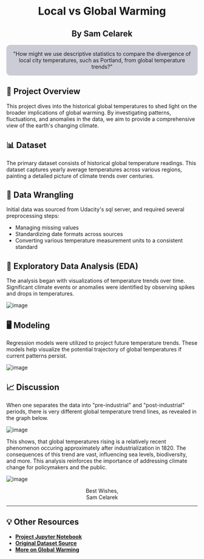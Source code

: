 <div align="center">

<h1>Local vs Global Warming</h1>

<h2><strong>By Sam Celarek</strong></h2>

</div>

<div align="center" style="background-color: #CCCCD6; padding: 15px; border-radius: 10px;">
"How might we use descriptive statistics to compare the divergence of local city temperatures, such as Portland, from global temperature trends?"
</div>

## 🎯 Project Overview

This project dives into the historical global temperatures to shed light on the broader implications of global warming. By investigating patterns, fluctuations, and anomalies in the data, we aim to provide a comprehensive view of the earth's changing climate.

## 📊 Dataset

The primary dataset consists of historical global temperature readings. This dataset captures yearly average temperatures across various regions, painting a detailed picture of climate trends over centuries.

## 🧹 Data Wrangling


Initial data was sourced from Udacity's sql server, and required several preprocessing steps:
- Managing missing values
- Standardizing date formats across sources
- Converting various temperature measurement units to a consistent standard


## 📶 Exploratory Data Analysis (EDA)

The analysis began with visualizations of temperature trends over time. Significant climate events or anomalies were identified by observing spikes and drops in temperatures.

![image](https://github.com/scelarek/scelarek.github.io/assets/115444760/5981defb-4174-4fd1-8c0b-9ed6624de9c6)


## 🖥️ Modeling

Regression models were utilized to project future temperature trends. These models help visualize the potential trajectory of global temperatures if current patterns persist.

![image](https://github.com/scelarek/scelarek.github.io/assets/115444760/24c08bc8-2c01-41e6-a73d-86e2f6ad6e20)


## 📈 Discussion

When one separates the data into "pre-industrial" and "post-industrial" periods, there is very different global temperature trend lines, as revealed in the graph below. 

![image](https://github.com/scelarek/scelarek.github.io/assets/115444760/ddb723ff-8c6c-4ad0-949e-b632a26966a1)

This shows, that global temperatures rising is a relatively recent phenomenon occuring approximately after industrialization in 1820. The consequences of this trend are vast, influencing sea levels, biodiversity, and more. This analysis reinforces the importance of addressing climate change for policymakers and the public. 

![image](https://github.com/scelarek/scelarek.github.io/assets/115444760/0138351c-4f5d-4b40-a5eb-cbc5af849e7e)


<div align="center">

Best Wishes, <br>
Sam Celarek

</div>

---

## 💡 Other Resources

- **[Project Jupyter Notebook](#)**
- **[Original Dataset Source](#)**
- **[More on Global Warming](https://www.ipcc.ch/)**

